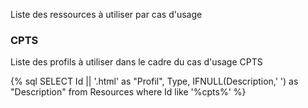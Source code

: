 Liste des ressources à utiliser par cas d'usage


### CPTS

Liste des profils à utiliser dans le cadre du cas d'usage CPTS

{% sql SELECT Id || '.html' as "Profil", Type, IFNULL(Description,' ') as "Description" from Resources
where Id like '%cpts%' %}

